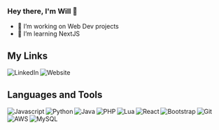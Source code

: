 ### Hey there, I'm Will 👋

- 🔭 I’m working on Web Dev projects
- 🌱 I’m learning NextJS

## My Links
[<img align="left" alt="LinkedIn" src="https://img.shields.io/badge/linkedin-%230077B5.svg?&style=for-the-badge&logo=linkedin&logoColor=white" />][linkedin]
[<img align="left" alt="Website" src="https://img.shields.io/badge/My%20Site-willrowe.gq-%23fabeaa?style=for-the-badge" />][website]

<br />

## Languages and Tools
<img alt="Javascript" align="left" src="https://img.shields.io/badge/javascript%20-%23323330.svg?&style=for-the-badge&logo=javascript&logoColor=%23F7DF1E"/>
<img alt="Python" align="left" src="https://img.shields.io/badge/python%20-%2314354C.svg?&style=for-the-badge&logo=python&logoColor=white"/>
<img alt="Java" align="left" src="https://img.shields.io/badge/java-%23ED8B00.svg?&style=for-the-badge&logo=java&logoColor=white"/>
<img alt="PHP" align="left" src="https://img.shields.io/badge/php-%23777BB4.svg?&style=for-the-badge&logo=php&logoColor=white"/>
<img alt="Lua" align="left" src="https://img.shields.io/badge/lua-%232C2D72.svg?&style=for-the-badge&logo=lua&logoColor=white"/>
<img alt="React" align="left" src="https://img.shields.io/badge/react%20-%2320232a.svg?&style=for-the-badge&logo=react&logoColor=%2361DAFB"/>
<img alt="Bootstrap" align="left" src="https://img.shields.io/badge/bootstrap%20-%23563D7C.svg?&style=for-the-badge&logo=bootstrap&logoColor=white"/>
<img alt="Git" align="left" src="https://img.shields.io/badge/git%20-%23F05033.svg?&style=for-the-badge&logo=git&logoColor=white"/>
<img alt="AWS" align="left" src="https://img.shields.io/badge/AWS%20-%23FF9900.svg?&style=for-the-badge&logo=amazon-aws&logoColor=white"/>
<img alt="MySQL" align="left" src="https://img.shields.io/badge/mysql-%2300f.svg?&style=for-the-badge&logo=mysql&logoColor=white"/>


[linkedin]: https://www.linkedin.com/in/william-j-rowe/
[website]: http://willrowe.gq


